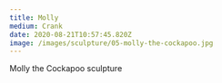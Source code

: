 ```yaml
---
title: Molly
medium: Crank
date: 2020-08-21T10:57:45.820Z
image: /images/sculpture/05-molly-the-cockapoo.jpg
---
```

Molly the Cockapoo sculpture
